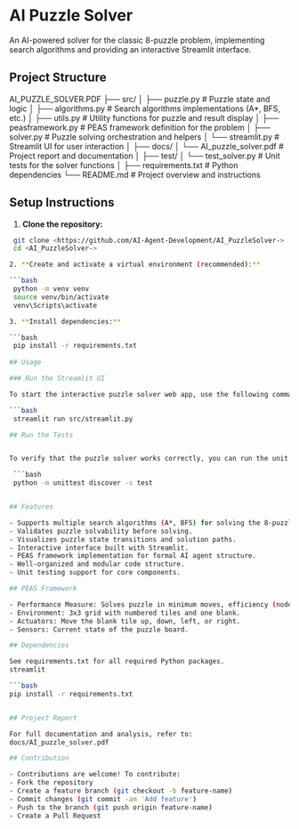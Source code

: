 # AI Puzzle Solver

An AI-powered solver for the classic 8-puzzle problem, implementing search algorithms and providing an interactive Streamlit interface.

## Project Structure

AI_PUZZLE_SOLVER.PDF
├── src/
│ ├── puzzle.py # Puzzle state and logic
│ ├── algorithms.py # Search algorithms implementations (A*, BFS, etc.)
│ ├── utils.py # Utility functions for puzzle and result display
│ ├── peasframework.py # PEAS framework definition for the problem
│ ├── solver.py # Puzzle solving orchestration and helpers
│ └── streamlit.py # Streamlit UI for user interaction
│
├── docs/
│ └── AI_puzzle_solver.pdf # Project report and documentation
│
├── test/
│ └── test_solver.py # Unit tests for the solver functions
│
├── requirements.txt # Python dependencies
└── README.md # Project overview and instructions 


## Setup Instructions

1. **Clone the repository:**

  ```bash
   git clone <https://github.com/AI-Agent-Development/AI_PuzzleSolver->
   cd <AI_PuzzleSolver->

2. **Create and activate a virtual environment (recommended):**

  ```bash
   python -m venv venv
   source venv/bin/activate 
   venv\Scripts\activate    

3. **Install dependencies:**

  ```bash
   pip install -r requirements.txt
    
## Usage

 ### Run the Streamlit UI

  To start the interactive puzzle solver web app, use the following command:

  ```bash
   streamlit run src/streamlit.py

## Run the Tests


  To verify that the puzzle solver works correctly, you can run the unit tests using the following command:

   ```bash
   python -m unittest discover -s test


## Features
  
 - Supports multiple search algorithms (A*, BFS) for solving the 8-puzzle.
 - Validates puzzle solvability before solving.
 - Visualizes puzzle state transitions and solution paths.
 - Interactive interface built with Streamlit.
 - PEAS framework implementation for formal AI agent structure.
 - Well-organized and modular code structure.
 - Unit testing support for core components.

## PEAS Framework

- Performance Measure: Solves puzzle in minimum moves, efficiency (nodes explored).
- Environment: 3x3 grid with numbered tiles and one blank.
- Actuators: Move the blank tile up, down, left, or right.
- Sensors: Current state of the puzzle board.

## Dependencies

See requirements.txt for all required Python packages.
streamlit

```bash
  pip install -r requirements.txt


## Project Report

  For full documentation and analysis, refer to:
  docs/AI_puzzle_solver.pdf

## Contribution

- Contributions are welcome! To contribute:
- Fork the repository
- Create a feature branch (git checkout -b feature-name)
- Commit changes (git commit -am 'Add feature')
- Push to the branch (git push origin feature-name)
- Create a Pull Request